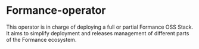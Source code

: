 # Formance-operator

This operator is in charge of deploying a full or partial Formance OSS Stack.
It aims to simplify deployment and releases management of different parts of the Formance ecosystem.

